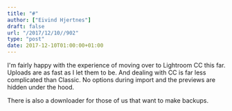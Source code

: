 ```yaml
---
title: "#"
author: ["Eivind Hjertnes"]
draft: false
url: "/2017/12/10//902"
type: "post"
date: 2017-12-10T01:00:00+01:00
---
```


I'm fairly happy with the experience of moving over to Lightroom CC this
far. Uploads are as fast as I let them to be. And dealing with CC is far
less complicated than Classic. No options during import and the previews
are hidden under the hood.

There is also a downloader for those of us that want to make backups.
